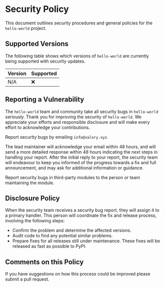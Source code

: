 # Security Policy

This document outlines security procedures and general policies for the `hello-world` project.

## Supported Versions

The following table shows which versions of `hello-world` are currently being supported with security updates.

| Version | Supported |
|---------|-----------|
| N/A     | :x:       |

## Reporting a Vulnerability

The `hello-world` team and community take all security bugs in `hello-world` seriously. Thank you for improving the security of `hello-world`. We appreciate your efforts and responsible disclosure and will make every effort to acknowledge your contributions.

Report security bugs by emailing `info@valory.xyz`.

The lead maintainer will acknowledge your email within 48 hours, and will send a more detailed response within 48 hours indicating the next steps in handling your report. After the initial reply to your report, the security team will endeavour to keep you informed of the progress towards a fix and full announcement, and may ask for additional information or guidance.

Report security bugs in third-party modules to the person or team maintaining the module.

## Disclosure Policy

When the security team receives a security bug report, they will assign it to a primary handler. This person will coordinate the fix and release process, involving the following steps:

- Confirm the problem and determine the affected versions.
- Audit code to find any potential similar problems.
- Prepare fixes for all releases still under maintenance. These fixes will be released as fast as possible to PyPI.

## Comments on this Policy

If you have suggestions on how this process could be improved please submit a pull request.
